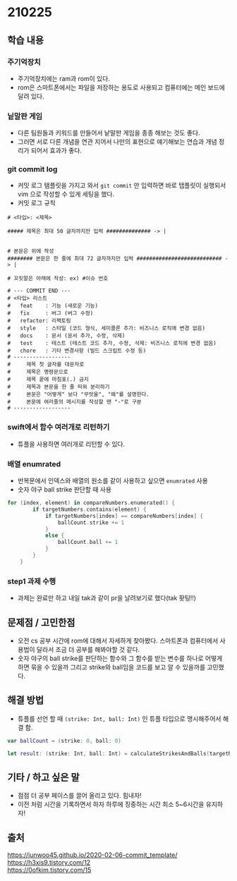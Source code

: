 # 210225

## 학습 내용

### 주기억장치
- 주기억장치에는 ram과 rom이 있다.
- rom은 스마트폰에서는 파일을 저장하는 용도로 사용되고 컴퓨터에는 메인 보드에 달려 있다.

### 닡말판 게임
- 다른 팀원들과 키워드를 만들어서 낱말판 게임을 종종 해보는 것도 좋다.
- 그러면 서로 다른 개념을 연관 지어서 나만의 표현으로 얘기해보는 연습과 개념 정리가 되어서 효과가 좋다.

### git commit log
- 커밋 로그 탬플릿을 가지고 와서 `git commit` 만 입력하면 바로 탭플릿이 실행되서 vim 으로 작성할 수 있게 세팅을 했다.
- 커밋 로그 규칙
```
# <타입>: <제목>

##### 제목은 최대 50 글자까지만 입력 ############## -> |


# 본문은 위에 작성
######## 본문은 한 줄에 최대 72 글자까지만 입력 ########################### -> |

# 꼬릿말은 아래에 작성: ex) #이슈 번호

# --- COMMIT END ---
# <타입> 리스트
#   feat    : 기능 (새로운 기능)
#   fix     : 버그 (버그 수정)
#   refactor: 리팩토링
#   style   : 스타일 (코드 형식, 세미콜론 추가: 비즈니스 로직에 변경 없음)
#   docs    : 문서 (문서 추가, 수정, 삭제)
#   test    : 테스트 (테스트 코드 추가, 수정, 삭제: 비즈니스 로직에 변경 없음)
#   chore   : 기타 변경사항 (빌드 스크립트 수정 등)
# ------------------
#     제목 첫 글자를 대문자로
#     제목은 명령문으로
#     제목 끝에 마침표(.) 금지
#     제목과 본문을 한 줄 띄워 분리하기
#     본문은 "어떻게" 보다 "무엇을", "왜"를 설명한다.
#     본문에 여러줄의 메시지를 작성할 땐 "-"로 구분
# ------------------
```

### swift에서 함수 여러개로 리턴하기
- 튜플을 사용하면 여러개로 리턴할 수 있다.

### 배열 enumrated
- 반복문에서 인덱스와 배열의 원소를 같이 사용하고 싶으면 `enumrated` 사용
- 숫자 야구 ball strike 판단할 때 사용
```swift
for (index, element) in compareNumbers.enumerated() {
        if targetNumbers.contains(element) {
            if targetNumbers[index] == compareNumbers[index] {
                ballCount.strike += 1
            }
            else {
                ballCount.ball += 1
            }
        }
    }
```

### step1 과제 수행
- 과제는 완료만 하고 내일 tak과 같이 pr을 날려보기로 했다(tak 홧팅!!)

## 문제점 / 고민한점
- 오전 cs 공부 시간에 rom에 대해서 자세하게 찾아봤다. 스마트폰과 컴퓨터에서 사용법이 달라서 조금 더 공부를 해봐야할 것 같다.
- 숫자 야구의 ball strike를 판단하는 함수와 그 함수를 받는 변수를 하나로 어떻게 하면 묶을 수 있을까 그리고 strike와 ball임을 코드를 보고 알 수 있을까를 고민했다.

## 해결 방법
- 튜플를 선언 할 때 `(strike: Int, ball: Int)` 인 튜플 타입으로 명시해주어서 해결 함.
```swift
var ballCount = (strike: 0, ball: 0)

let result: (strike: Int, ball: Int) = calculateStrikesAndBalls(targetNumbers: computerNumbers, compareNumbers: playerNumbers)
```

## 기타 / 하고 싶은 말
- 점점 더 공부 페이스를 끌어 올리고 있다. 힘내자!
- 이전 처럼 시간을 기록하면서 하자 하루에 징중하는 시간 최소 5~6시간을 유지하자!

## 출처
https://junwoo45.github.io/2020-02-06-commit_template/   
https://h3xis9.tistory.com/12   
https://0ofkim.tistory.com/15
